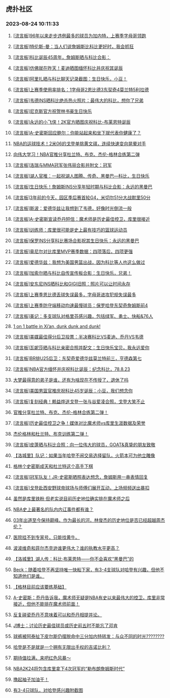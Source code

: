 ## 虎扑社区 
### 2023-08-24 10:11:33

1. [[流言板]96年以来走步违例最多的球员为加内特，上赛季字母哥领跑](https://bbs.hupu.com/61803529.html)

2. [[流言板]特伦斯-曼：当人们说詹姆斯比科比更好时，我会抓狂](https://bbs.hupu.com/61803844.html)

3. [[流言板]科比诞辰45周年，詹姆斯晒与科比合影：️](https://bbs.hupu.com/61803348.html)

4. [[流言板]仿佛就在昨天！麦迪晒图缅怀科比并庆祝其诞辰](https://bbs.hupu.com/61803669.html)

5. [[流言板]阿里扎晒与科比聊天记录截图：生日快乐，小豆！](https://bbs.hupu.com/61803416.html)

6. [[流言板]上赛季使用率排名：1字母哥2恩比德3东契奇4莫兰特5利拉德](https://bbs.hupu.com/61804040.html)

7. [[流言板]韦德INS晒科比绝杀热火照片：最伟大的科比，想你了兄弟](https://bbs.hupu.com/61803319.html)

8. [[流言板]尼克斯官方祝贺林书豪生日快乐](https://bbs.hupu.com/61803962.html)

9. [[流言板]永远的小飞侠！2K官方晒图庆祝科比-布莱恩特诞辰](https://bbs.hupu.com/61803649.html)

10. [[流言板]A-史密斯回应鲍尔：你能站起来和坐下就代表你健康了？](https://bbs.hupu.com/61803744.html)

11. [NBA的运球技术！2米06的戈登单挑黄文祺，连续快速变向晃晕对手](https://bbs.hupu.com/61804638.html)

12. [向伟大学习！NBA官推分享杜兰特、布克、杰伦-格林合练第二弹](https://bbs.hupu.com/61803364.html)

13. [[流言板]洛瑞与MMA冠军张伟丽合影并附文：冠军](https://bbs.hupu.com/61803761.html)

14. [[流言板]湖人官推：一起祝湖人图腾、传奇、黑曼巴—科比，生日快乐](https://bbs.hupu.com/61802174.html)

15. [[流言板]生日快乐！詹姆斯INS分享年轻时期与科比合影：永远的黑曼巴](https://bbs.hupu.com/61803314.html)

16. [[流言板]3年前的今天，园区季后赛首轮G4，米切尔51分大战默里50分](https://bbs.hupu.com/61802648.html)

17. [[流言板]斯波：爱德华兹让我想到了韦德，好像时光倒流一般](https://bbs.hupu.com/61803916.html)

18. [[流言板]A-史密斯宣读乔丹短信：魔术师是历史最佳控卫，库里很接近](https://bbs.hupu.com/61802376.html)

19. [[流言板]训练师：库里很可能是史上最有技巧的篮球运动员](https://bbs.hupu.com/61804194.html)

20. [[流言板]保罗INS分享科比赛场合影祝其生日快乐：永远的黑曼巴](https://bbs.hupu.com/61803341.html)

21. [[流言板]奥尼尔对比库里MVP赛季数据：四项落后，四项更强](https://bbs.hupu.com/61803927.html)

22. [[流言板]爱德华兹：我想为美国男篮出战，因为科比等人也这么做过](https://bbs.hupu.com/61804268.html)

23. [[流言板]加索尔晒与科比自传宣传板合影：生日快乐，兄弟！](https://bbs.hupu.com/61803369.html)

24. [[流言板]安东尼INS晒科比和GIGI旧照：照片可以让时间永存](https://bbs.hupu.com/61803330.html)

25. [[流言板]上赛季恩比德丢球失误最多，字母哥进攻犯规失误最多](https://bbs.hupu.com/61802027.html)

26. [[流言板]上赛季防守端移动均速最慢球员：保罗哈登东契奇詹姆斯前4](https://bbs.hupu.com/61801678.html)

27. [[流言板]美记：多支球队对格里芬感兴趣，包括绿军、勇士、快船&76人](https://bbs.hupu.com/61804711.html)

28. [1 on 1 battle in Xi’an, dunk dunk and dunk!](https://bbs.hupu.com/61801542.html)

29. [[流言板]美媒最佳得分后卫投票：半决赛科比VS麦迪、乔丹VS韦德](https://bbs.hupu.com/61801117.html)

30. [[流言板]瓦妮莎晒与科比亲密合照并配文：生日快乐宝贝，我永远爱你](https://bbs.hupu.com/61802036.html)

31. [[流言板]BR排U25后卫：东契奇爱德华兹莫兰特前三，亨德森第七](https://bbs.hupu.com/61804341.html)

32. [[流言板]NBA官方缅怀并庆祝科比诞辰：纪念科比，78.8.23](https://bbs.hupu.com/61801048.html)

33. [大梦最得意的弟子是谁，还有为啥现在不传授了，退休了吗](https://bbs.hupu.com/61803604.html)

34. [[流言板]美国男篮官推庆祝科比45岁诞辰：小豆，我们想念你](https://bbs.hupu.com/61800497.html)

35. [[流言板]复刻经典！赖益烨送戈登一张与谷爱凌合照，戈登大笑不止](https://bbs.hupu.com/61804746.html)

36. [官推分享杜兰特、布克、杰伦-格林合练第二弹！](https://bbs.hupu.com/61803508.html)

37. [[流言板]历史最佳控卫之争！媒体对比魔术师vs库里生涯数据及荣誉](https://bbs.hupu.com/61800212.html)

38. [杰伦格林和杜兰特、布克训练第二弹！](https://bbs.hupu.com/61803601.html)

39. [[流言板]皮蓬晒与科比合照：向一位伟大的球员，GOAT&真挚的朋友致敬](https://bbs.hupu.com/61804850.html)

40. [【洛城里】队记：如果当年哈登不闹交易选择留队，火箭本可为他立雕像](https://bbs.hupu.com/61803590.html)

41. [格林个史密斯成天和杜兰特这个高手下棋](https://bbs.hupu.com/61803460.html)

42. [[流言板]冠军队友！JR-史密斯晒照表达想念，詹姆斯用一串表情回复](https://bbs.hupu.com/61801284.html)

43. [[流言板]戈登赴西安野球帝球场与师傅们展开互动，上场频频送出暴扣](https://bbs.hupu.com/61802038.html)

44. [虽然是库里铁粉 但老实说目前历史地位确实排在魔术师之后](https://bbs.hupu.com/61803785.html)

45. [NBA史上最著名的队内内讧事件都有谁？](https://bbs.hupu.com/61804065.html)

46. [03年出道至今保持巅峰。作为最长的河，林俊杰的历史地位是否已经超越周杰伦？](https://bbs.hupu.com/61803897.html)

47. [医院挂不到专家号，只能找黄牛。](https://bbs.hupu.com/61804206.html)

48. [波波维奇和菲尔杰克逊谁更伟大？谁的执教水平更高？](https://bbs.hupu.com/61803986.html)

49. [【洛城里】湖人传：科比·布莱恩特——你不会喜欢“黑曼巴”的](https://bbs.hupu.com/61804028.html)

50. [Beck：随着哈登不再坚持唯一快船下家，有3-4支球队对哈登有兴趣，但他不知道他们是谁。](https://bbs.hupu.com/61803689.html)

51. [【格林目前应该要练基础】](https://bbs.hupu.com/61804427.html)

52. [A-史密斯：乔丹告诉我，魔术师无疑是NBA有史以来最伟大的控卫，库里非常接近，但他不能排在魔术师前面！](https://bbs.hupu.com/61804767.html)

53. [反复碰瓷乔丹不意味着可以和乔丹相提并论。](https://bbs.hupu.com/61804214.html)

54. [J博士：讨论历史最佳球员或历史前五时不能忘了邓肯](https://bbs.hupu.com/61804302.html)

55. [球裤被阿泰扯下皮尔斯仍摆脱命中三分加内特转发：与众不同的时光????????](https://bbs.hupu.com/61804411.html)

56. [哈登是不是就是一个拥有无限出手权的吉诺比利？](https://bbs.hupu.com/61804424.html)

57. [期待值拉满，来吧红色风暴～](https://bbs.hupu.com/61803581.html)

58. [NBA2K24将包含库里拿下4次冠军的“勒布朗詹姆斯时代”](https://bbs.hupu.com/61803818.html)

59. [撸起袖子加油干！](https://bbs.hupu.com/61803630.html)

60. [有3-4只球队，对哈登感兴趣附截图](https://bbs.hupu.com/61803594.html)

